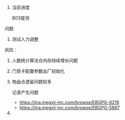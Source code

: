 1. 当前进度

   B03提测

   



问题

1. 测试人力调整



风险：

1. 人数统计算法仓内存持续增长问题

2. 门禁卡配置参数出厂初始化

3. 物品仓遗留问题较多

   记录产生问题

   - https://jira.megvii-inc.com/browse/EBGPG-6219
   - https://jira.megvii-inc.com/browse/EBGPG-5867  

4. 

